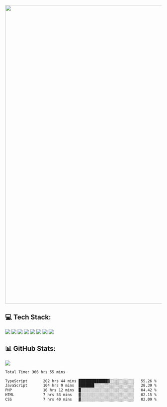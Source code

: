 <img style='width: 100vw' src='./hcampos_gradient.png'>

## 💻 Tech Stack:

![](https://img.shields.io/badge/next%20js-000000?style=for-the-badge&logo=nextdotjs&logoColor=white) ![](https://img.shields.io/badge/Tailwind_CSS-38B2AC?style=for-the-badge&logo=tailwind-css&logoColor=white) ![](https://img.shields.io/badge/React_Query-FF4154?style=for-the-badge&logo=React_Query&logoColor=white) ![](https://img.shields.io/badge/React-20232A?style=for-the-badge&logo=react&logoColor=61DAFB) ![](https://img.shields.io/badge/TypeScript-007ACC?style=for-the-badge&logo=typescript&logoColor=white) ![](https://img.shields.io/badge/JavaScript-323330?style=for-the-badge&logo=javascript&logoColor=F7DF1E) ![](https://img.shields.io/badge/Prisma-3982CE?style=for-the-badge&logo=Prisma&logoColor=white) ![](https://img.shields.io/badge/Supabase-181818?style=for-the-badge&logo=supabase&logoColor=white)

## 📊 GitHub Stats:

![](https://github-readme-stats.vercel.app/api?username=Sakoutecher&show_icons=true&count_private=true&&bg_color=70,11998e,38ef7d&title_color=fff&text_color=fff&icon_color=fff&hide_border=true)<br/>

<!--START_SECTION:waka-->

```txt
Total Time: 366 hrs 55 mins

TypeScript       202 hrs 44 mins █████████████▓░░░░░░░░░░░   55.26 %
JavaScript       104 hrs 9 mins  ███████░░░░░░░░░░░░░░░░░░   28.39 %
PHP              16 hrs 12 mins  █░░░░░░░░░░░░░░░░░░░░░░░░   04.42 %
HTML             7 hrs 53 mins   ▓░░░░░░░░░░░░░░░░░░░░░░░░   02.15 %
CSS              7 hrs 40 mins   ▓░░░░░░░░░░░░░░░░░░░░░░░░   02.09 %
```

<!--END_SECTION:waka-->
